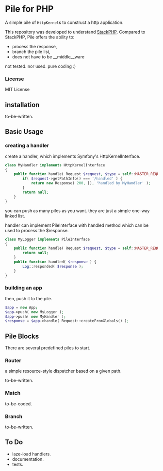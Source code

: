 Pile for PHP
============

A simple pile of ```HttpKernel```s to construct a http application.

This repository was developed to understand [StackPHP](http://stackphp.com/).
Compared to StackPHP, Pile offers the ability to:

*   process the response,
*   branch the pile list,
*   does not have to be __middle__ware

not tested. nor used. pure coding :)


### License

MIT License


installation
------------

to-be-written.


Basic Usage
-----------

### creating a handler

create a handler, which implements Symfony's HttpKernelInterface.

```php
class MyHandler implements HttpKernelInterface
{
    public function handle( Request $request, $type = self::MASTER_REQUEST, $catch = true ) {
        if( $request->getPathInfo() === '/handled' ) {
            return new Response( 200, [], 'handled by MyHandler' );
        }
        return null;
    }
}
```

you can push as many piles as you want.
 they are just a simple one-way linked list.


handler can implement PileInterface with handled method
 which can be used to process the $response.

```php
class MyLogger implements PileInterface
{
    public function handle( Request $request, $type = self::MASTER_REQUEST, $catch = true ) {
        return null;
    }
    public function handled( $response ) {
        Log::responded( $response );
    }
}
```

### building an app

then, push it to the pile.

```php
$app = new App;
$app->push( new MyLogger );
$app->push( new MyHandler );
$response = $app->handle( Request::createFromGlobals() );
```



Pile Blocks
-----------

There are several predefined piles to start.

### Router

a simple resource-style dispatcher based on a given path.

to-be-written.

### Match

to-be-coded.

### Branch

to-be-written.



To Do
-----

*   laze-load handlers.
*   documentation.
*   tests.


